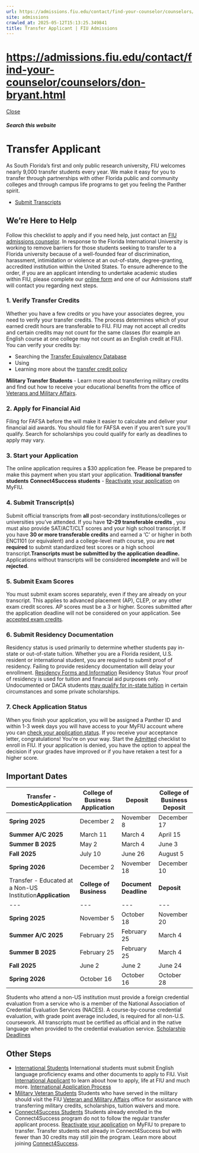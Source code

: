 ```yaml
---
url: https://admissions.fiu.edu/contact/find-your-counselor/counselors/don-bryant.html
site: admissions
crawled_at: 2025-05-12T15:13:25.349841
title: Transfer Applicant | FIU Admissions
---
```


# https://admissions.fiu.edu/contact/find-your-counselor/counselors/don-bryant.html

[ Close ](https://admissions.fiu.edu/how-to-apply/transfer-applicant/)
##### Search this website
# Transfer Applicant
As South Florida’s first and only public research university, FIU welcomes nearly 9,000 transfer students every year. We make it easy for you to transfer through partnerships with other Florida public and community colleges and through campus life programs to get you feeling the Panther spirit. 
  * [Submit Transcripts](https://admissions.fiu.edu/how-to-apply/submit-transcripts/index.html)


## We’re Here to Help
Follow this checklist to apply and if you need help, just contact an [FIU admissions counselor](https://admissions.fiu.edu/contact/find-your-counselor/index.html).
In response to the Florida International University is working to remove barriers for those students seeking to transfer to a Florida university because of a well-founded fear of discrimination, harassment, intimidation or violence at an out-of-state, degree-granting, accredited institution within the United States. To ensure adherence to the order, if you are an applicant intending to undertake academic studies within FIU, please complete our [online form](https://webforms.fiu.edu/view.php?id=4438092) and one of our Admissions staff will contact you regarding next steps.
### 1. Verify Transfer Credits
Whether you have a few credits or you have your associates degree, you need to verify your transfer credits. The process determines which of your earned credit hours are transferable to FIU. FIU may not accept all credits and certain credits may not count for the same classes (for example an English course at one college may not count as an English credit at FIU). You can verify your credits by:
  * Searching the [Transfer Equivalency Database](https://transfer.fiu.edu/transfer-101/ted/)
  * Using 
  * Learning more about the [transfer credit policy](https://transfer.fiu.edu/transfer-101/policy/)


**Military Transfer Students** - Learn more about transferring military credits and find out how to receive your educational benefits from the office of [Veterans and Military Affairs](https://studentaffairs.fiu.edu/get-support/veteran-and-military-affairs/index.php).
### 2. Apply for Financial Aid
Filing for FAFSA before the will make it easier to calculate and deliver your financial aid awards. You should file for FAFSA even if you aren't sure you'll qualify. Search for scholarships you could qualify for early as deadlines to apply may vary.
### 3. Start your Application
The online application requires a $30 application fee. Please be prepared to make this payment when you start your application.
**Traditional transfer students**
**Connect4Success students** - [Reactivate your application](https://admissions.fiu.edu/how-to-apply/connect4success/prepare-to-transfer/index.html) on MyFIU.
### 4. Submit Transcript(s)
Submit official transcripts from **all** post-secondary institutions/colleges or universities you’ve attended. If you have **12–29 transferable credits** , you must also provide SAT/ACT/CLT scores and your high school transcript. If you have **30 or more transferable credits** and earned a ‘C’ or higher in both ENC1101 (or equivalent) and a college-level math course, you are **not required** to submit standardized test scores or a high school transcript.**Transcripts must be submitted by the application deadline.** Applications without transcripts will be considered **incomplete** and will be **rejected**.
### 5. Submit Exam Scores
You must submit exam scores separately, even if they are already on your transcript. This applies to advanced placement (AP), CLEP, or any other exam credit scores. AP scores must be a 3 or higher. Scores submitted after the application deadline will not be considered on your application. See [accepted exam credits](https://transfer.fiu.edu/transfer-101/credit-by-exam-tables/).
### 6. Submit Residency Documentation
Residency status is used primarily to determine whether students pay in-state or out-of-state tuition. Whether you are a Florida resident, U.S. resident or international student, you are required to submit proof of residency. Failing to provide residency documentation will delay your enrollment.
[Residency Forms and Information](https://onestop.fiu.edu/student-records-myfiu/personal-records/declare-residency/)
Residency Status
Your proof of residency is used for tuition and financial aid purposes only. Undocumented or DACA students [may qualify for in-state tuition](https://onestop.fiu.edu/_assets/forms/waiver-non-resident-waiver-form.pdf) in certain circumstances and some private scholarships.
### 7. Check Application Status
When you finish your application, you will be assigned a Panther ID and within 1-3 week days you will have access to your MyFIU account where you can [check your application status](https://onestop.fiu.edu/admissions/application-status/).
If you receive your acceptance letter, congratulations! You're on your way. Start the [Admitted](https://admissions.fiu.edu/admitted/index.html) checklist to enroll in FIU.
If your application is denied, you have the option to appeal the decision if your grades have improved or if you have retaken a test for a higher score.
## Important Dates
Transfer - Domestic**Application**| **College of Business Application**| **Deposit**| **College of Business Deposit**  
---|---|---|---  
**Spring 2025**|  December 2| November 8| December 17| December 10  
**Summer A/C 2025**|  March 11| March 4| April 15| April 15  
**Summer B 2025**|  May 2| March 4| June 3| April 15  
**Fall 2025**|  July 10| June 26| August 5| July 29  
**Spring 2026**|  December 2| November 18| December 10| December 2  
Transfer - Educated at a Non-US Institution**Application**| **College of Business**| **Document Deadline**| **Deposit**  
---|---|---|---  
**Spring 2025**|  November 5| October 18| November 20| December 6  
**Summer A/C 2025**|  February 25| February 25| March 4| April 15  
**Summer B 2025**|  February 25| February 25| March 4| May 1  
**Fall 2025**|  June 2| June 2| June 24| July 16  
**Spring 2026**|  October 16| October 16| October 28| November 20  
Students who attend a non-US institution must provide a foreign credential evaluation from a service who is a member of the National Association of Credential Evaluation Services (NACES). A course-by-course credential evaluation, with grade point average included, is required for all non-U.S. coursework. All transcripts must be certified as official and in the native language when provided to the credential evaluation service.
[Scholarship Deadlines](https://admissions.fiu.edu/cost-and-aid/scholarships/index.html)
## Other Steps
  * [International Students](https://admissions.fiu.edu/how-to-apply/transfer-applicant/#panel-N1099B-1)
International students must submit English language proficiency exams and other documents to apply to FIU. Visit [International Applicant](https://admissions.fiu.edu/international/) to learn about how to apply, life at FIU and much more.
[International Application Process](https://admissions.fiu.edu/international/)
  * [Military Veteran Students](https://admissions.fiu.edu/how-to-apply/transfer-applicant/#panel-N1099B-2)
Students who have served in the military should visit the FIU [Veteran and Military Affairs](https://studentaffairs.fiu.edu/get-support/veteran-and-military-affairs/index.php) office for assistance with transferring military credits, scholarships, tuition waivers and more.
  * [Connect4Success Students](https://admissions.fiu.edu/how-to-apply/transfer-applicant/#panel-N1099B-3)
Students already enrolled in the Connect4Success program do not to follow the regular transfer applicant process. [Reactivate your application](https://admissions.fiu.edu/how-to-apply/connect4success/prepare-to-transfer/index.html) on MyFIU to prepare to transfer. Transfer students not already in Connect4Success but with fewer than 30 credits may still join the program. Learn more about joining [Connect4Success](https://admissions.fiu.edu/how-to-apply/connect4success/index.html).




